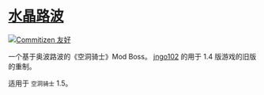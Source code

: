 # [水晶路波](https://github.com/Clazex/HollowKnight.Crystalblobbles)

[![Commitizen 友好](https://img.shields.io/badge/commitizen-友好-brightgreen.svg)](http://commitizen.github.io/cz-cli/)

一个基于奥波路波的《空洞骑士》Mod Boss。
[jngo102](https://github.com/jngo102) 的用于 1.4 版游戏的旧版的重制。

适用于 `空洞骑士` 1.5。
